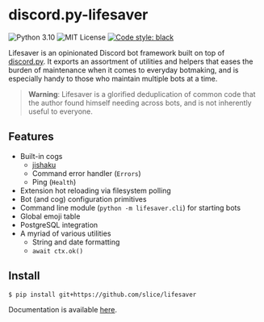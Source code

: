 # discord.py-lifesaver

![Python 3.10](https://img.shields.io/badge/python-3.10-blue.svg)
![MIT License](https://img.shields.io/badge/License-MIT-blue.svg)
[![Code style: black](https://img.shields.io/badge/code%20style-black-000000.svg)](https://github.com/psf/black)

Lifesaver is an opinionated Discord bot framework built on top of
[discord.py][dpy]. It exports an assortment of utilities and helpers that eases
the burden of maintenance when it comes to everyday botmaking, and is especially
handy to those who maintain multiple bots at a time.

> **Warning**: Lifesaver is a glorified deduplication of common code that the
> author found himself needing across bots, and is not inherently useful to
> everyone.

## Features

- Built-in cogs
  - [jishaku][jsk]
  - Command error handler (`Errors`)
  - Ping (`Health`)
- Extension hot reloading via filesystem polling
- Bot (and cog) configuration primitives
- Command line module (`python -m lifesaver.cli`) for starting bots
- Global emoji table
- PostgreSQL integration
- A myriad of various utilities
  - String and date formatting
  - `await ctx.ok()`

## Install

```sh
$ pip install git+https://github.com/slice/lifesaver
```

Documentation is available [here][docs].

[docs]: https://lifesaver.readthedocs.io/en/latest/
[jsk]: https://github.com/Gorialis/jishaku
[dpy]: https://github.com/Rapptz/discord.py
